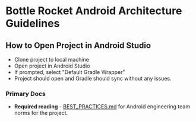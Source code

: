 Bottle Rocket Android Architecture Guidelines
=============================================

## How to Open Project in Android Studio
* Clone project to local machine
* Open project in Android Studio
* If prompted, select "Default Gradle Wrapper"
* Project should open and Gradle should sync without any issues. 

### Primary Docs
* **Required reading** - [BEST_PRACTICES.md](./docs/BEST_PRACTICES.md) for Android engineering team norms for the project.